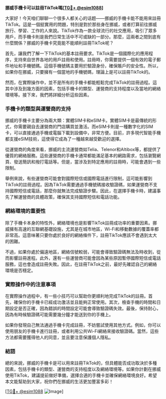 **挪威手機卡可以註冊TikTok嗎[[TG💪+ @esim1088](https://t.me/s/esim1088)]**

大家好！今天咱们聊聊一个很多人都关心的话题——挪威的手機卡能不能用來註冊TikTok。這是一個挺實用的問題，特別是對於那些身在挪威，或者打算前往挪威旅行、學習、工作的人來說。TikTok作為一款全球流行的社交應用，吸引了眾多用戶，而手機卡則是我們日常生活中不可或缺的一部分。那麼，這兩者之間到底有什麼關係？挪威的手機卡究竟能不能順利註冊TikTok呢？

首先，讓我們了解一下TikTok的基本註冊要求。TikTok是一個國際化的應用程序，支持來自世界各地的用戶註冊和使用。註冊時，你需要提供一個有效的電子郵件地址和手機號碼。這個手機號碼主要用於驗證身份，確保賬戶的安全性。所以，如果你在挪威，只要擁有一個當地的手機號碼，理論上是可以註冊TikTok的。

然而，在實際操作中，並不是所有的手機卡都能輕鬆完成TikTok的註冊過程。這其中涉及到幾方面的因素，包括手機卡的類型、運營商的支持程度以及當地的網絡環境等。接下來，我們將詳細分析這些因素。

### 手機卡的類型與運營商的支持

挪威的手機卡主要分為兩大類：實體SIM卡和eSIM卡。實體SIM卡是最傳統的形式，你需要親自去運營商的門店購買並激活。而eSIM卡則是一種數字化的SIM卡，可以直接通過手機或電腦下載到設備中，非常方便。目前，許多現代智能手機都支援eSIM技術，這使得它成為了一種越來越受歡迎的選擇。

從運營商的角度來看，挪威的主流運營商如Telia、Telenor和Altibox等，都提供了優質的網絡服務。這些運營商的手機卡通常都能滿足基本的網路需求，包括瀏覽網頁、發送簡訊和撥打電話等。但是，當涉及到特定應用的註冊時，可能會遇到一些限制。

舉例來說，有些運營商可能會對國際短信或國際電話進行限制，這可能影響到TikTok的註冊過程。因為TikTok需要通過手機號碼接收驗證碼，如果運營商不支持國際短信或電話，那麼你就無法完成驗證步驟。因此，在選擇手機卡時，建議事先了解運營商的具體政策，確保其支持國際短信和電話功能。

### 網絡環境的重要性

除了手機卡本身的特性外，網絡環境也是影響TikTok註冊成功率的重要因素。挪威擁有高速的互聯網基礎設施，尤其是在城市地區，Wi-Fi和移動數據的覆蓋率都非常高。這意味著只要你處於良好的網絡條件下，註冊TikTok應該不會遇到太大的困難。

不過，如果你處於偏遠地區，網絡信號較弱，可能會導致驗證碼無法及時收到，從而影響註冊進程。此外，還有一些運營商可能會因為某些原因暫停國際短信或電話服務，這也會造成註冊失敗。因此，在註冊TikTok之前，最好先確認自己的網絡環境是否穩定。

### 實際操作中的注意事項

在實際操作過程中，有一些小技巧可以幫助你更順利地完成TikTok的註冊。首先，確保你的手機卡已經成功激活並且能夠正常使用。其次，檢查手機的時間和日期設定是否正確，因為錯誤的時間設定可能會導致驗證碼失效。最後，保持耐心，因為有時候驗證碼可能需要幾分鐘才能送到你的手機上。

如果你發現自己無法通過手機卡完成註冊，不妨嘗試使用其他方式。例如，你可以使用朋友的手機卡進行註冊，或者利用公共Wi-Fi網絡來接收驗證碼。當然，這些方法都需要獲得他人的同意，並且要注意保護個人隱私。

### 結語

總的來說，挪威的手機卡是可以用來註冊TikTok的，但具體能否成功取決於多種因素，包括手機卡的類型、運營商的支持程度以及網絡環境等。如果你計劃在挪威使用TikTok，建議提前做好準備，選擇合適的手機卡並確保網絡環境良好。希望本文能幫助到大家，祝你們在挪威的生活更加豐富多彩！

[[TG💪+ @esim1088](https://t.me/s/esim1088) ![Image](https://i.postimg.cc/4NQfJmqS/Snipaste-2025-05-13-00-14-12.png)]